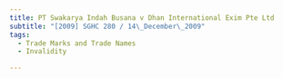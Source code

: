 ```yaml
---
title: PT Swakarya Indah Busana v Dhan International Exim Pte Ltd 
subtitle: "[2009] SGHC 280 / 14\_December\_2009"
tags:
  - Trade Marks and Trade Names
  - Invalidity

---
```


